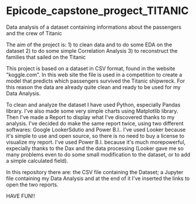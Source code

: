 # Epicode_capstone_progect_TITANIC
 Data analysis of a dataset containing informations about the passengers and the crew of Titanic


 The aim of the project is:
    1) to clean data and to do some EDA on the dataset
    2) to do some simple Correlation Analysis
    3) to reconstruct the families that sailed on the Titanic

This project is based on a dataset in CSV format, found in the website "koggle.com". In this web site the file is used in a competition to create a model that predicts which passengers survived the Titanic shipwreck. For this reason the data are already quite clean and ready to be used for my Data Analysis.

To clean and analyze the dataset I have used Python, especially Pandas library. I've also made some very simple charts using Matplotlib library.
Then I've made a Report to display what I've discovered thanks to my analysis. I've decided do make the same report twice, using two different softwares: Google LookerSdutio and Power B.I.. I've used Looker because it's simple to use and open source, so there is no need to buy a license to visualize my report. I've used Power B.I. because it's much morepowerful, expecially thanks to the Dax and the data processing (Looker gave me so many problems even to do some small modification to the dataset, or to add a simple calculated field).

In this repository there are: the CSV file containing the Dataset; a Jupyter file containing my Data Analysis and at the end of it I've inserted the links to open the two reports.

HAVE FUN!!